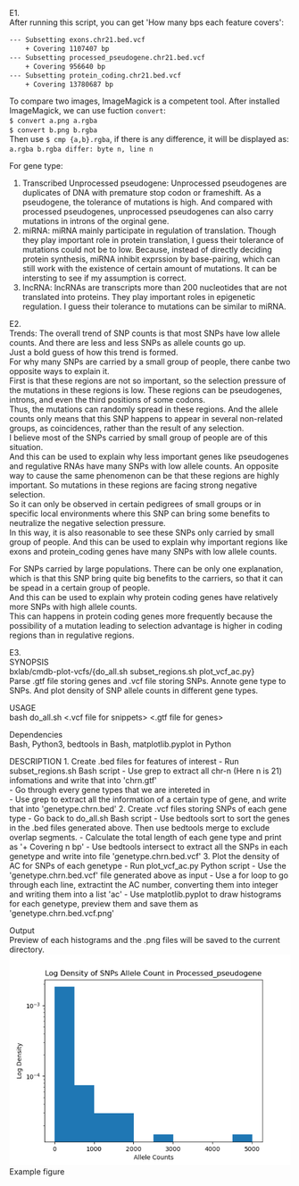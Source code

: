 E1.  
After running this script, you can get 'How many bps each feature covers':  
```
--- Subsetting exons.chr21.bed.vcf
    + Covering 1107407 bp
--- Subsetting processed_pseudogene.chr21.bed.vcf
    + Covering 956640 bp
--- Subsetting protein_coding.chr21.bed.vcf
    + Covering 13780687 bp
```
  
To compare two images, ImageMagick is a competent tool. After installed ImageMagick, we can use fuction `convert`:  
`$ convert a.png a.rgba`  
`$ convert b.png b.rgba`  
Then use `$ cmp {a,b}.rgba`, if there is any difference, it will be displayed as:  
`a.rgba b.rgba differ: byte n, line n`
  
For gene type:  
1) Transcribed Unprocessed pseudogene: Unprocessed pseudogenes are duplicates of DNA with premature stop codon or frameshift. As a pseudogene, the tolerance of mutations is high. And compared with processed pseudogenes, unprocessed pseudogenes can also carry mutations in introns of the orginal gene.  
2) miRNA: miRNA mainly participate in regulation of translation. Though they play important role in protein translation, I guess their tolerance of mutations could not be to low. Because, instead of directly deciding protein synthesis, miRNA inhibit exprssion by base-pairing, which can still work with the existence of certain amount of mutations. It can be intersting to see if my assumption is correct.  
3) lncRNA: lncRNAs are transcripts more than 200 nucleotides that are not translated into proteins. They play important roles in epigenetic regulation. I guess their tolerance to mutations can be similar to miRNA.  
  
  
E2.  
Trends: The overall trend of SNP counts is that most SNPs have low allele counts. And there are less and less SNPs as allele counts go up.  
Just a bold guess of how this trend is formed.   
For why many SNPs are carried by a small group of people, there canbe two opposite ways to explain it.   
First is that these regions are not so important, so the selection pressure of the mutations in these regions is low. These regions can be pseudogenes, introns, and even the third positions of some codons.  
Thus, the mutations can randomly spread in these regions. And the allele counts only means that this SNP happens to appear in several non-related groups, as coincidences, rather than the result of any selection.  
I believe most of the SNPs carried by small group of people are of this situation.  
And this can be used to explain why less important genes like pseudogenes and regulative RNAs have many SNPs with low allele counts.
An opposite way to cause the same phenomenon can be that these regions are highly important. So mutations in these regions are facing strong negative selection.  
So it can only be observed in certain pedigrees of small groups or in specific local environments where this SNP can bring some benefits to neutralize the negative selection pressure.  
In this way, it is also reasonable to see these SNPs only carried by small group of people.
And this can be used to explain why important regions like exons and protein_coding genes have many SNPs with low allele counts.  
   
For SNPs carried by large populations. There can be only one explanation, which is that this SNP bring quite big benefits to the carriers, so that it can be spead in a certain group of people.  
And this can be used to explain why protein coding genes have relatively more SNPs with high allele counts.  
This can happens in protein coding genes more frequently because the possibility of a mutation leading to selection advantage is higher in coding regions than in regulative regions.  
  
  
E3.  
SYNOPSIS  
     bxlab/cmdb-plot-vcfs/{do_all.sh subset_regions.sh plot_vcf_ac.py}  
	 Parse .gtf file storing genes and .vcf file storing SNPs. Annote gene type to SNPs. And plot density of SNP allele counts in different gene types.
  
USAGE  
     bash do_all.sh <.vcf file for snippets> <.gtf file for genes>  
  
Dependencies  
     Bash, Python3, bedtools in Bash, matplotlib.pyplot in Python
  
DESCRIPTION
     1. Create .bed files for features of interest
         - Run subset_regions.sh Bash script
         - Use grep to extract all chr-n (Here n is 21) infomations and write that into 'chrn.gtf'  
		 - Go through every gene types that we are intereted in  
		 - Use grep to extract all the information of a certain type of gene, and write that into 'genetype.chrn.bed'
     2. Create .vcf files storing SNPs of each gene type
	     - Go back to do_all.sh Bash script
		 - Use bedtools sort to sort the genes in the .bed files generated above. Then use bedtools merge to exclude overlap segments.
		 - Calculate the total length of each gene type and print as '+ Covering n bp'
		 - Use bedtools intersect to extract all the SNPs in each genetype and write into file 'genetype.chrn.bed.vcf'
	 3. Plot the density of AC for SNPs of each genetype
	     - Run plot_vcf_ac.py Python script
		 - Use the 'genetype.chrn.bed.vcf' file generated above as input
		 - Use a for loop to go through each line, extractint the AC number, converting them into integer and writing them into a list 'ac'
		 - Use matplotlib.pyplot to draw histograms for each genetype, preview them and save them as 'genetype.chrn.bed.vcf.png'
  
Output  
     Preview of each histograms and the .png files will be saved to the current directory.
	 ![Example](processed_pseudogene.chr21.bed.vcf.png)  
	 Example figure